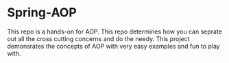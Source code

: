 # Spring-AOP

This repo is a hands-on for AOP.
This repo determines how you can seprate out all the cross cutting concerns and do the needy.
This project demonsrates the concepts of AOP with very easy examples and fun to play with.
